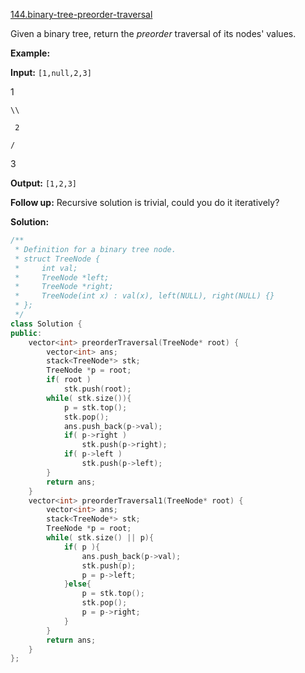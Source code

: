 [144.binary-tree-preorder-traversal](https://leetcode.com/problems/binary-tree-preorder-traversal/)  

Given a binary tree, return the _preorder_ traversal of its nodes' values.

**Example:**

  
**Input:** `[1,null,2,3]`
  
   1
  
    \\
  
     2
  
    /
  
   3
  

  
**Output:** `[1,2,3]`
  

**Follow up:** Recursive solution is trivial, could you do it iteratively?  



**Solution:**  

```cpp
/**
 * Definition for a binary tree node.
 * struct TreeNode {
 *     int val;
 *     TreeNode *left;
 *     TreeNode *right;
 *     TreeNode(int x) : val(x), left(NULL), right(NULL) {}
 * };
 */
class Solution {
public:
    vector<int> preorderTraversal(TreeNode* root) {
        vector<int> ans;
        stack<TreeNode*> stk;
        TreeNode *p = root;
        if( root )
            stk.push(root);
        while( stk.size()){
            p = stk.top();
            stk.pop();
            ans.push_back(p->val);
            if( p->right )
                stk.push(p->right);
            if( p->left )
                stk.push(p->left);
        }
        return ans;
    }
    vector<int> preorderTraversal1(TreeNode* root) {
        vector<int> ans;
        stack<TreeNode*> stk;
        TreeNode *p = root;
        while( stk.size() || p){
            if( p ){
                ans.push_back(p->val);
                stk.push(p);
                p = p->left;
            }else{
                p = stk.top();
                stk.pop();
                p = p->right;
            }
        }
        return ans;
    }
};
```
      